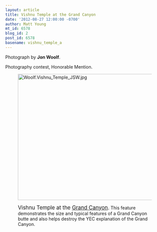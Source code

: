 ```yaml
---
layout: article
title: Vishnu Temple at the Grand Canyon
date: '2012-08-27 12:00:00 -0700'
author: Matt Young
mt_id: 6578
blog_id: 2
post_id: 6578
basename: vishnu_temple_a
---
```

Photograph by **Jon Woolf**.

Photography contest, Honorable Mention.

<figure>
<img src="http://pandasthumb.org/Woolf.Vishnu_Temple_JSW.jpg" alt="Woolf.Vishnu_Temple_JSW.jpg" width="600" height="400" />
<figcaption markdown="span">

<big>Vishnu Temple at the [Grand Canyon](http://en.wikipedia.org/wiki/Geology_of_the_Grand_Canyon_area).</big> This feature demonstrates the size and typical features of a Grand Canyon butte and also helps destroy the YEC explanation of the Grand Canyon. 


</figcaption>
</figure>
